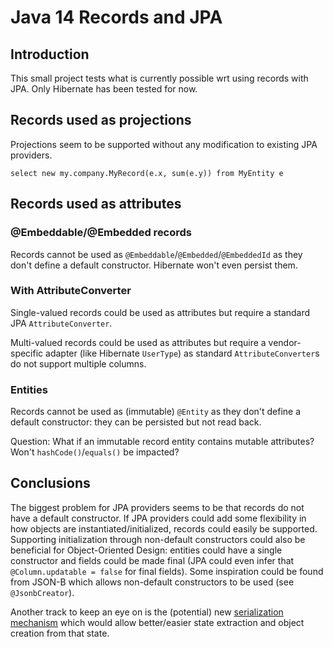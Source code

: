# Java 14 Records and JPA

## Introduction

This small project tests what is currently possible wrt using records with JPA. Only Hibernate has been tested for now.

## Records used as projections

Projections seem to be supported without any modification to existing JPA providers.

    select new my.company.MyRecord(e.x, sum(e.y)) from MyEntity e
    
## Records used as attributes

### @Embeddable/@Embedded records

Records cannot be used as `@Embeddable`/`@Embedded`/`@EmbeddedId` as they don't define a default constructor. Hibernate won't even persist them.

### With AttributeConverter

Single-valued records could be used as attributes but require a standard JPA `AttributeConverter`.

Multi-valued records could be used as attributes but require a vendor-specific adapter (like Hibernate `UserType`) as standard `AttributeConverter`s  do not support multiple columns.

### Entities

Records cannot be used as (immutable) `@Entity` as they don't define a default constructor: they can be persisted but not read back.

Question: What if an immutable record entity contains mutable attributes? Won't `hashCode()`/`equals()` be impacted?

## Conclusions

The biggest problem for JPA providers seems to be that records do not have a default constructor.
If JPA providers could add some flexibility in how objects are instantiated/initialized, records could easily be supported.
Supporting initialization through non-default constructors could also be beneficial for Object-Oriented Design: entities could have a single constructor and fields could be made final (JPA could even infer that `@Column.updatable = false` for final fields).
Some inspiration could be found from JSON-B which allows non-default constructors to be used (see `@JsonbCreator`).

Another track to keep an eye on is the (potential) new [serialization mechanism](https://cr.openjdk.java.net/~briangoetz/amber/serialization.html) which would allow better/easier state extraction and object creation from that state.  